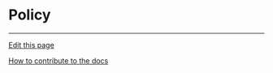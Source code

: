 # Policy

---
[Edit this page](https://github.com/saascade/platform.saascade.com/edit/main/Hub/Organizations/Projects/Design/SubdomainWorkflows/BlueprintEditor/Blocks/Policy/README.md)

[How to contribute to the docs](../../../../../../../../General/HowToContribute/README.md)

